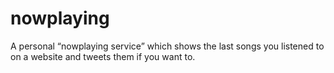 nowplaying
==========

A personal “nowplaying service” which shows the last songs you listened to on a website and tweets them if you want to.
